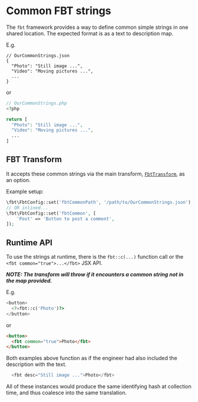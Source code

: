 # Common FBT strings

The `fbt` framework provides a way to define common simple strings in one shared location.  The expected format is as a text to description map.

E.g.

```json5
// OurCommonStrings.json
{
  "Photo": "Still image ...",
  "Video": "Moving pictures ...",
  ...
}
```

or

```php
// OurCommonStrings.php
<?php

return [
  "Photo": "Still image ...",
  "Video": "Moving pictures ...",
  ...
]
```

## FBT Transform
It accepts these common strings via the main transform, [`FbtTransform`](https://github.com/richardDobron/fbt/blob/main/src/fbt/Transform/FbtTransform/FbtTransform.php#L34-L35), as an option.

Example setup:

```php
\fbt\FbtConfig::set('fbtCommonPath', '/path/to/OurCommonStrings.json');
// OR inlined...
\fbt\FbtConfig::set('fbtCommon', [
    'Post' => 'Button to post a comment',
]);
```

## Runtime API
To use the strings at runtime, there is the `fbt::c(...)` function call or the `<fbt common="true">...</fbt>` JSX API.

***NOTE: The transform will throw if it encounters a common string *not* in the map provided.***

E.g.

```php
<button>
  <?=fbt::c('Photo')?>
</button>
```

or

```html
<button>
  <fbt common="true">Photo</fbt>
</button>
```

Both examples above function as if the engineer had also included the description with the text.

```js
  <fbt desc="Still image ...">Photo</fbt>
```

All of these instances would produce the same identifying hash at collection time, and thus coalesce into the same translation.
